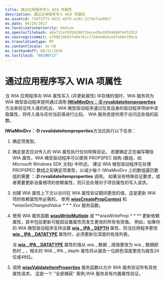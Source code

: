 ```yaml
---
title: 通过应用程序写入 WIA 项属性
description: 通过应用程序写入 WIA 项属性
ms.assetid: 728f3f73-4815-4d79-ac02-227de7ae9bb7
ms.date: 04/20/2017
ms.localizationpriority: medium
ms.openlocfilehash: a0a712a76956206728eced9a2858460d7e9fd352
ms.sourcegitcommit: e769619bd37e04762c77444e8b4ce9fe86ef09cb
ms.translationtype: MT
ms.contentlocale: zh-CN
ms.lasthandoff: 08/31/2020
ms.locfileid: "89190717"
---
```

# <a name="writing-wia-item-properties-by-an-application"></a>通过应用程序写入 WIA 项属性





当 WIA 应用程序向 WIA 属性写入 (并更新属性) 中存储的值时，WIA 服务将为 WIA 微型驱动程序提供通过调用 [**IWiaMiniDrv：:D rvvalidateitemproperties**](/windows-hardware/drivers/ddi/wiamindr_lh/nf-wiamindr_lh-iwiaminidrv-drvvalidateitemproperties) 方法来验证传入值的机会。 WIA 微型驱动程序通过在其自身的驱动程序项树中读取属性，将传入值与任何当前值进行比较。 WIA 服务库提供用于访问这些值的函数。

**IWiaMiniDrv：:D rvvalidateitemproperties**方法应执行以下任务：

1.  确定项类型。

2.  确定是否应对传入的 WIA 属性执行任何特殊验证。 若要确定正在编写哪些 WIA 属性，WIA 微型驱动程序可以使用 PROPSPEC 结构 (数组，如 Microsoft Windows SDK 文档) 中所述。 建议 WIA 微型驱动程序在处理 PROPSPEC 数组之前确定项类型，以减少每个 IWiaMiniDrv 上的数组遍历数组的需要 **：:D rvvalidateitemproperties** 调用。 如果没有特殊验证要求，或者需要更新设备根项的依赖属性，则只会处理对子项目属性的写入请求。

3.  创建 WIA 属性上下文以访问在 WIA 属性验证期间更改的值，这是更新 WIA 项的依赖属性所必需的。 使用 [**wiasCreatePropContext**](/windows-hardware/drivers/ddi/wiamdef/nf-wiamdef-wiascreatepropcontext) 和 **wiasGetChangedValue * * * Xxx* 服务函数。

4.  使用 WIA 服务函数 [**wiasWriteMultiple**](/windows-hardware/drivers/ddi/wiamdef/nf-wiamdef-wiaswritemultiple) 或 **wiasWriteProp * * ** 更新依赖属性，其中包括更新可能因设置属性而发生更改的所有有效值。 例如，如果你的 WIA 微型驱动程序支持设置 [**wia \_ IPA \_ DEPTH**](./wia-ipa-depth.md) 属性，则当应用程序更改 [**wia \_ IPA \_ DATATYPE**](./wia-ipa-datatype.md) 属性时，必须更新位深度的有效列表。

    当 [**wia \_ IPA \_ DATATYPE**](./wia-ipa-datatype.md) 属性的值从 wia \_ 数据 \_ 阈值更改为 wia \_ 数据颜色时 \_ ，相关的 WIA \_ IPA \_ depth 属性将从报告一位颜色深度更改为报告24位或48位。

5.  调用 [**wiasValidateItemProperties**](/windows-hardware/drivers/ddi/wiamdef/nf-wiamdef-wiasvalidateitemproperties) 服务函数以允许 WIA 服务验证所有其他属性请求。 这是一个 "全部捕获" 案例;WIA 服务具有内置属性验证。

 

